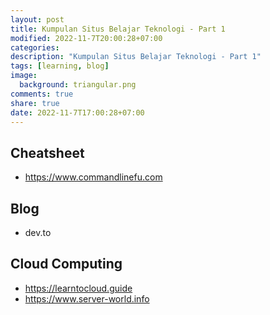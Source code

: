 ```yaml
---
layout: post
title: Kumpulan Situs Belajar Teknologi - Part 1
modified: 2022-11-7T20:00:28+07:00
categories:
description: "Kumpulan Situs Belajar Teknologi - Part 1"
tags: [learning, blog]
image:
  background: triangular.png
comments: true
share: true
date: 2022-11-7T17:00:28+07:00
---
```


## Cheatsheet 
* https://www.commandlinefu.com

## Blog
* dev.to

## Cloud Computing 
* https://learntocloud.guide
* https://www.server-world.info